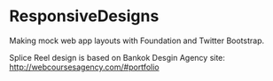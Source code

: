 ResponsiveDesigns
=================

Making mock web app layouts with Foundation and Twitter Bootstrap.

Splice Reel design is based on Bankok Desgin Agency site:
http://webcoursesagency.com/#portfolio